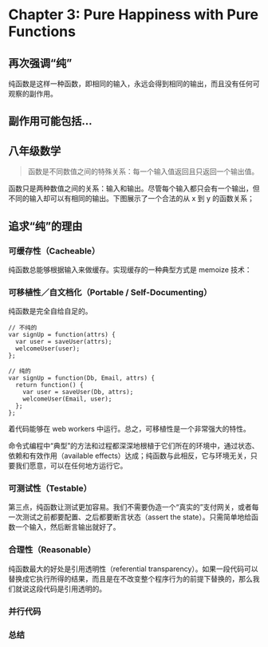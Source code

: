 # Chapter 3: Pure Happiness with Pure Functions #
            
## 再次强调“纯” ##
         
纯函数是这样一种函数，即相同的输入，永远会得到相同的输出，而且没有任何可观察的副作用。
         
## 副作用可能包括... ##

## 八年级数学 ##

> 函数是不同数值之间的特殊关系：每一个输入值返回且只返回一个输出值。
    
函数只是两种数值之间的关系：输入和输出。尽管每个输入都只会有一个输出，但不同的输入却可以有相同的输出。下图展示了一个合法的从 x 到 y 的函数关系；

## 追求“纯”的理由 ##

### 可缓存性（Cacheable） ###
纯函数总能够根据输入来做缓存。实现缓存的一种典型方式是 memoize 技术：

### 可移植性／自文档化（Portable / Self-Documenting） ###
纯函数是完全自给自足的。

	// 不纯的
	var signUp = function(attrs) {
	  var user = saveUser(attrs);
	  welcomeUser(user);
	};
	
	// 纯的
	var signUp = function(Db, Email, attrs) {
	  return function() {
	    var user = saveUser(Db, attrs);
	    welcomeUser(Email, user);
	  };
	};

着代码能够在 web workers 中运行。总之，可移植性是一个非常强大的特性。

命令式编程中“典型”的方法和过程都深深地根植于它们所在的环境中，通过状态、依赖和有效作用（available effects）达成；纯函数与此相反，它与环境无关，只要我们愿意，可以在任何地方运行它。

### 可测试性（Testable） ###
第三点，纯函数让测试更加容易。我们不需要伪造一个“真实的”支付网关，或者每一次测试之前都要配置、之后都要断言状态（assert the state）。只需简单地给函数一个输入，然后断言输出就好了。


### 合理性（Reasonable） ###

纯函数最大的好处是引用透明性（referential transparency）。如果一段代码可以替换成它执行所得的结果，而且是在不改变整个程序行为的前提下替换的，那么我们就说这段代码是引用透明的。

### 并行代码 ###

### 总结 ###
